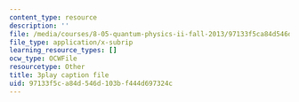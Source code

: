 ```yaml
---
content_type: resource
description: ''
file: /media/courses/8-05-quantum-physics-ii-fall-2013/97133f5ca84d546d103bf444d697324c_eZzBK3oy-08.srt
file_type: application/x-subrip
learning_resource_types: []
ocw_type: OCWFile
resourcetype: Other
title: 3play caption file
uid: 97133f5c-a84d-546d-103b-f444d697324c
---
```

